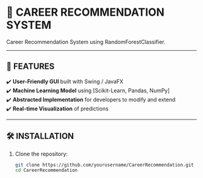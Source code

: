 # 🚀 CAREER RECOMMENDATION SYSTEM

Career Recommendation System using RandomForestClassifier.

---

## 🌟 FEATURES
✔️ **User-Friendly GUI** built with Swing / JavaFX  
✔️ **Machine Learning Model** using [Scikit-Learn, Pandas, NumPy]  
✔️ **Abstracted Implementation** for developers to modify and extend  
✔️ **Real-time Visualization** of predictions

---

## 🛠️ INSTALLATION
1. Clone the repository:  
   ```bash
   git clone https://github.com/yourusername/CareerRecommendation.git
   cd CareerRecommendation
